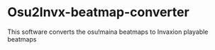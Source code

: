 # Osu2Invx-beatmap-converter
This software converts the osu!maina beatmaps to Invaxion playable beatmaps
